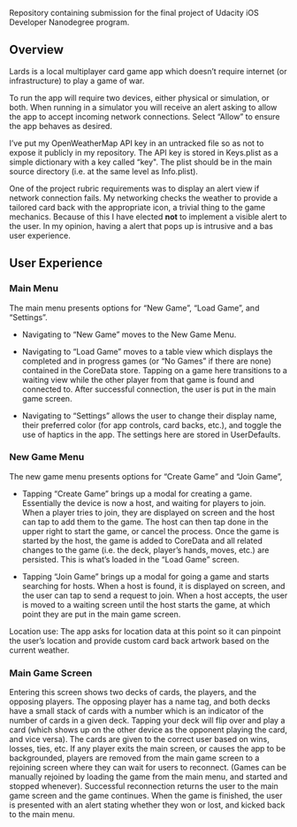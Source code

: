 Repository containing submission for the final project of Udacity iOS Developer Nanodegree program.

## Overview
Lards is a local multiplayer card game app which doesn’t require internet (or infrastructure) to play a game of war.

To run the app will require two devices, either physical or simulation, or both. When running in a simulator you will receive an alert asking to allow the app to accept incoming network connections. Select “Allow” to ensure the app behaves as desired.

I’ve put my OpenWeatherMap API key in an untracked file so as not to expose it publicly in my repository. The API key is stored in Keys.plist as a simple dictionary with a key called “key". The plist should be in the main source directory (i.e. at the same level as Info.plist).

One of the project rubric requirements was to display an alert view if network connection fails. My networking checks the weather to provide a tailored card back with the appropriate icon, a trivial thing to the game mechanics. Because of this I have elected **not** to implement a visible alert to the user. In my opinion, having a alert that pops up is intrusive and a bas user experience.

## User Experience

### Main Menu 
The main menu presents options for “New Game”, “Load Game”, and “Settings”.

* Navigating to “New Game” moves to the New Game Menu.

* Navigating to “Load Game” moves to a table view which displays the completed and in progress games (or “No Games” if there are none) contained in the CoreData store. Tapping on a game here transitions to a waiting view while the other player from that game is found and connected to. After successful connection, the user is put in the main game screen.

* Navigating to “Settings” allows the user to change their display name, their preferred color (for app controls, card backs, etc.), and toggle the use of haptics in the app. The settings here are stored in UserDefaults.

### New Game Menu
The new game menu presents options for “Create Game” and “Join Game”,

* Tapping “Create Game” brings up a modal for creating a game. Essentially the device is now a host, and waiting for players to join. When a player tries to join, they are displayed on screen and the host can tap to add them to the game. The host can then tap done in the upper right to start the game, or cancel the process. 
Once the game is started by the host, the game is added to CoreData and all related changes to the game (i.e. the deck, player’s hands, moves, etc.) are persisted. This is what’s loaded in the “Load Game” screen.

* Tapping “Join Game” brings up a modal for going a game and starts searching for hosts. When a host is found, it is displayed on screen, and the user can tap to send a request to join. When a host accepts, the user is moved to a waiting screen until the host starts the game, at which point they are put in the main game screen.

Location use: The app asks for location data at this point so it can pinpoint the user’s location and provide custom card back artwork based on the current weather.

### Main Game Screen
Entering this screen shows two decks of cards, the players, and the opposing players. The opposing player has a name tag, and both decks have a small stack of cards with a number which is an indicator of the number of cards in a given deck. Tapping your deck will flip over and play a card (which shows up on the other device as the opponent playing the card, and vice versa). The cards are given to the correct user based on wins, losses, ties, etc. If any player exits the main screen, or causes the app to be backgrounded, players are removed from the main game screen to a rejoining screen where they can wait for users to reconnect. (Games can be manually rejoined by loading the game from the main menu, and started and stopped whenever). Successful reconnection returns the user to the main game screen and the game continues. When the game is finished, the user is presented with an alert stating whether they won or lost, and kicked back to the main menu.
